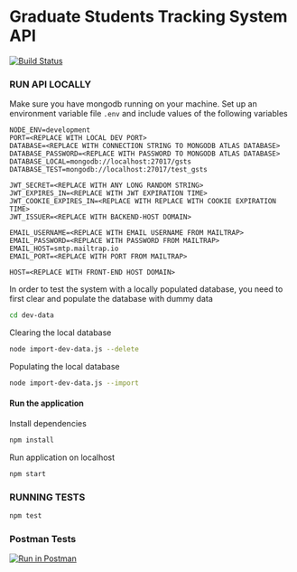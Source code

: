 # Graduate Students Tracking System API

[![Build Status](https://travis-ci.com/The-A-R-M-S-Project/gsts-backend-api.svg?branch=mongo-atlas-deploy)](https://travis-ci.com/The-A-R-M-S-Project/gsts-backend-api)

### RUN API LOCALLY

Make sure you have mongodb running on your machine. Set up an environment variable file `.env` and include values of the following variables

```
NODE_ENV=development
PORT=<REPLACE WITH LOCAL DEV PORT>
DATABASE=<REPLACE WITH CONNECTION STRING TO MONGODB ATLAS DATABASE>
DATABASE_PASSWORD=<REPLACE WITH PASSWORD TO MONGODB ATLAS DATABASE>
DATABASE_LOCAL=mongodb://localhost:27017/gsts
DATABASE_TEST=mongodb://localhost:27017/test_gsts

JWT_SECRET=<REPLACE WITH ANY LONG RANDOM STRING>
JWT_EXPIRES_IN=<REPLACE WITH JWT EXPIRATION TIME>
JWT_COOKIE_EXPIRES_IN=<REPLACE WITH REPLACE WITH COOKIE EXPIRATION TIME>
JWT_ISSUER=<REPLACE WITH BACKEND-HOST DOMAIN>

EMAIL_USERNAME=<REPLACE WITH EMAIL USERNAME FROM MAILTRAP>
EMAIL_PASSWORD=<REPLACE WITH PASSWORD FROM MAILTRAP>
EMAIL_HOST=smtp.mailtrap.io
EMAIL_PORT=<REPLACE WITH PORT FROM MAILTRAP>

HOST=<REPLACE WITH FRONT-END HOST DOMAIN>
```

In order to test the system with a locally populated database, you need to first clear and populate the database with dummy data

```bash
cd dev-data
```

Clearing the local database

```bash
node import-dev-data.js --delete
```

Populating the local database

```bash
node import-dev-data.js --import
```

#### Run the application

Install dependencies

```bash
npm install
```

Run application on localhost

```bash
npm start
```

### RUNNING TESTS

```bash
npm test
```

### Postman Tests

[![Run in Postman](https://run.pstmn.io/button.svg)](https://www.getpostman.com/collections/87d3c38f633d018d2abd)
